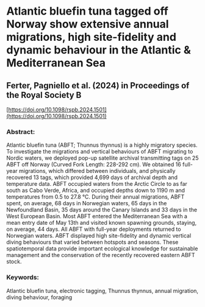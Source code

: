 # Atlantic bluefin tuna tagged off Norway show extensive annual migrations, high site-fidelity and dynamic behaviour in the Atlantic & Mediterranean Sea
## Ferter, Pagniello et al. (2024) in Proceedings of the Royal Society B

[https://doi.org/10.1098/rspb.2024.1501](https://doi.org/10.1098/rspb.2024.1501)

### Abstract: 
Atlantic bluefin tuna (ABFT; Thunnus thynnus) is a highly migratory species. To investigate the migrations and vertical behaviours of ABFT migrating to Nordic waters, we deployed pop-up satellite archival transmitting tags on 25 ABFT off Norway (Curved Fork Length: 228-292 cm). We obtained 16 full-year migrations, which differed between individuals, and physically recovered 13 tags, which provided 4,699 days of archival depth and temperature data. ABFT occupied waters from the Arctic Circle to as far south as Cabo Verde, Africa, and occupied depths down to 1190 m and temperatures from 0.5 to 27.8 °C. During their annual migrations, ABFT spent, on average, 68 days in Norwegian waters, 65 days in the Newfoundland Basin, 35 days around the Canary Islands and 33 days in the West European Basin. Most ABFT entered the Mediterranean Sea with a mean entry date of May 13th and visited known spawning grounds, staying, on average, 44 days. All ABFT with full-year deployments returned to Norwegian waters. ABFT displayed high site-fidelity and dynamic vertical diving behaviours that varied between hotspots and seasons. These spatiotemporal data provide important ecological knowledge for sustainable management and the conservation of the recently recovered eastern ABFT stock.

### Keywords: 
Atlantic bluefin tuna, electronic tagging, Thunnus thynnus, annual migration, diving behaviour, foraging
